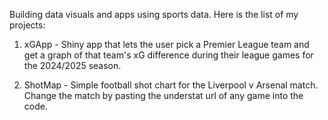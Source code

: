 Building data visuals and apps using sports data. Here is the list of my projects:

1. xGApp - Shiny app that lets the user pick a Premier League team and get a graph of that team's xG difference during their league games for the 2024/2025 season.

2. ShotMap - Simple football shot chart for the Liverpool v Arsenal match. Change the match by pasting the understat url of any game into the code.
